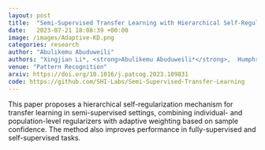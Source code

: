 ```yaml
---
layout: post
title:  "Semi-Supervised Transfer Learning with Hierarchical Self-Regularization"
date:   2023-07-21 18:08:39 +00:00
image: /images/Adaptive-KD.png
categories: research
author: "Abulikemu Abuduweili"
authors: "Xingjian Li*, <strong>Abulikemu Abuduweili*</strong>,  Humphrey Shi, Pengkun Yang, Dejing Dou, Haoyi Xiong, Chengzhong Xu"
venue: "Pattern Recognition"
arxiv: https://doi.org/10.1016/j.patcog.2023.109831 
code: https://github.com/SHI-Labs/Semi-Supervised-Transfer-Learning 
---
```




This paper proposes a hierarchical self-regularization mechanism for transfer learning in semi-supervised settings, combining individual- and population-level regularizers with adaptive weighting based on sample confidence. The method also improves performance in fully-supervised and self-supervised tasks.
